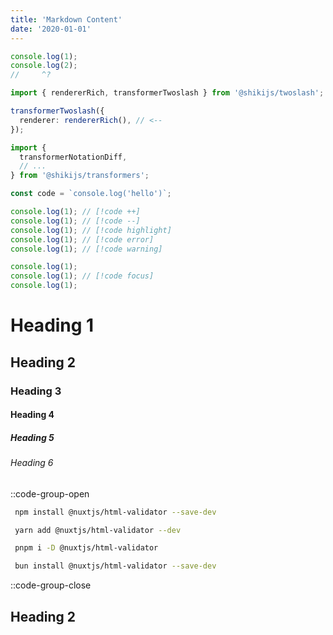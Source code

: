 ```yaml
---
title: 'Markdown Content'
date: '2020-01-01'
---
```


```ts twoslash title=blog.ts
console.log(1);
console.log(2);
//     ^?

import { rendererRich, transformerTwoslash } from '@shikijs/twoslash';

transformerTwoslash({
  renderer: rendererRich(), // <--
});

import {
  transformerNotationDiff,
  // ...
} from '@shikijs/transformers';

const code = `console.log('hello')`;
```

```js
console.log(1); // [!code ++]
console.log(1); // [!code --]
console.log(1); // [!code highlight]
console.log(1); // [!code error]
console.log(1); // [!code warning]
```

```js
console.log(1);
console.log(1); // [!code focus]
console.log(1);
```

# Heading 1

## Heading 2

### Heading 3

#### Heading 4

##### Heading 5

###### Heading 6

::code-group-open

```bash [npm]
 npm install @nuxtjs/html-validator --save-dev
```

```bash [yarn]
 yarn add @nuxtjs/html-validator --dev
```

```bash [pnpm]
 pnpm i -D @nuxtjs/html-validator
```

```bash [bun]
 bun install @nuxtjs/html-validator --save-dev
```

::code-group-close

## Heading 2
